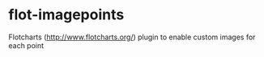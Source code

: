 flot-imagepoints
================

Flotcharts (http://www.flotcharts.org/) plugin to enable custom images for each point
